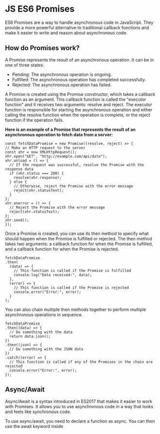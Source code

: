 # JS ES6 Promises

ES6 Promises are a way to handle asynchronous code in JavaScript. They provide a more powerful alternative to traditional callback functions and make it easier to write and reason about asynchronous code.

## How do Promises work?

A Promise represents the result of an asynchronous operation. It can be in one of three states:

  *  Pending: The asynchronous operation is ongoing.
  *  Fulfilled: The asynchronous operation has completed successfully.
  *  Rejected: The asynchronous operation has failed.

A Promise is created using the Promise constructor, which takes a callback function as an argument. This callback function is called the "executor function" and it receives two arguments: resolve and reject. The executor function is responsible for starting the asynchronous operation and either calling the resolve function when the operation is complete, or the reject function if the operation fails.

**Here is an example of a Promise that represents the result of an asynchronous operation to fetch data from a server:**

  ```
const fetchDataPromise = new Promise((resolve, reject) => {
  // Make an HTTP request to the server
  const xhr = new XMLHttpRequest();
  xhr.open("GET", "http://example.com/api/data");
  xhr.onload = () => {
    // If the request was successful, resolve the Promise with the response data
    if (xhr.status === 200) {
      resolve(xhr.response);
    } else {
      // Otherwise, reject the Promise with the error message
      reject(xhr.statusText);
    }
  };
  xhr.onerror = () => {
    // Reject the Promise with the error message
    reject(xhr.statusText);
  };
  xhr.send();
});
  ```

Once a Promise is created, you can use its then method to specify what should happen when the Promise is fulfilled or rejected. The then method takes two arguments: a callback function for when the Promise is fulfilled, and a callback function for when the Promise is rejected.

  ```
fetchDataPromise
  .then(
    (data) => {
      // This function is called if the Promise is fulfilled
      console.log("Data received:", data);
    },
    (error) => {
      // This function is called if the Promise is rejected
      console.error("Error:", error);
    }
  );
  ```

You can also chain multiple then methods together to perform multiple asynchronous operations in sequence.

  ```
fetchDataPromise
  .then((data) => {
    // Do something with the data
    return data.json();
  })
  .then((json) => {
    // Do something with the JSON data
  })
  .catch((error) => {
    // This function is called if any of the Promises in the chain are rejected
    console.error("Error:", error);
  });

  ```

## Async/Await

Async/Await is a syntax introduced in ES2017 that makes it easier to work with Promises. It allows you to use asynchronous code in a way that looks and feels like synchronous code.

To use async/await, you need to declare a function as async. You can then use the await keyword inside